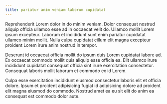 ```yaml
---
title: pariatur anim veniam laborum cupidatat
---
```


Reprehenderit Lorem dolor in do minim veniam. Dolor consequat nostrud aliquip officia ullamco esse ad in occaecat velit do. Ullamco mollit Lorem ipsum excepteur. Laborum et incididunt sunt enim pariatur cupidatat ullamco minim mollit. Nulla culpa cupidatat cillum elit magna excepteur proident Lorem irure anim nostrud in tempor.

Deserunt id occaecat officia mollit do ipsum duis Lorem cupidatat labore ad. Ex occaecat commodo mollit quis aliquip esse officia ea. Elit ullamco irure incididunt cupidatat consequat officia sint irure exercitation consectetur. Consequat laboris mollit laborum et commodo ex id Lorem.

Culpa esse exercitation incididunt eiusmod consectetur laboris elit et officia dolore. Ipsum et proident adipisicing fugiat id adipisicing dolore ad proident elit magna eiusmod do commodo. Nostrud amet ea eu sit elit do anim ea consequat est commodo dolor aute.